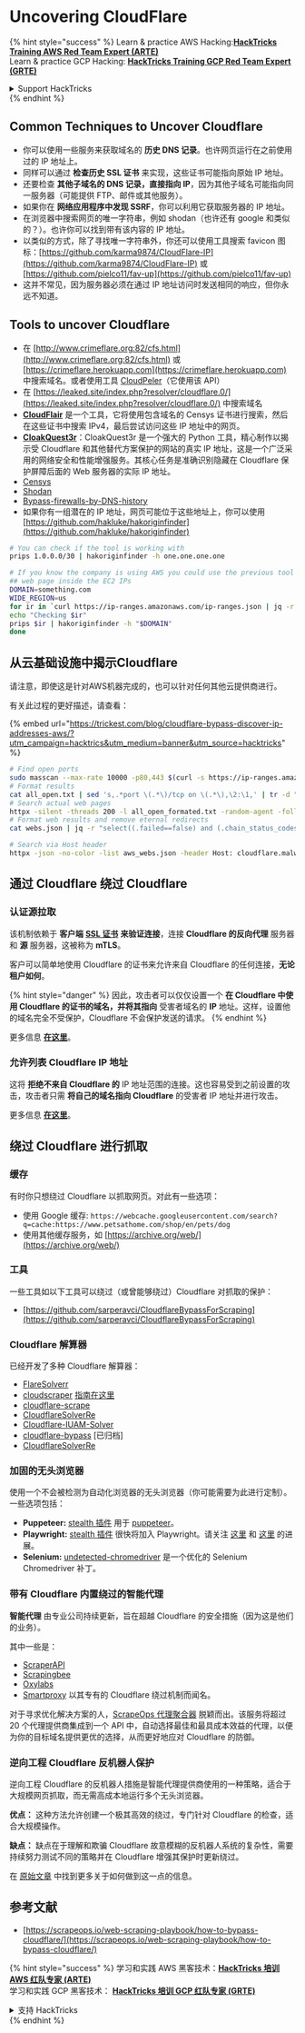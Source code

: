 # Uncovering CloudFlare

{% hint style="success" %}
Learn & practice AWS Hacking:<img src="/.gitbook/assets/arte.png" alt="" data-size="line">[**HackTricks Training AWS Red Team Expert (ARTE)**](https://training.hacktricks.xyz/courses/arte)<img src="/.gitbook/assets/arte.png" alt="" data-size="line">\
Learn & practice GCP Hacking: <img src="/.gitbook/assets/grte.png" alt="" data-size="line">[**HackTricks Training GCP Red Team Expert (GRTE)**<img src="/.gitbook/assets/grte.png" alt="" data-size="line">](https://training.hacktricks.xyz/courses/grte)

<details>

<summary>Support HackTricks</summary>

* Check the [**subscription plans**](https://github.com/sponsors/carlospolop)!
* **Join the** 💬 [**Discord group**](https://discord.gg/hRep4RUj7f) or the [**telegram group**](https://t.me/peass) or **follow** us on **Twitter** 🐦 [**@hacktricks\_live**](https://twitter.com/hacktricks\_live)**.**
* **Share hacking tricks by submitting PRs to the** [**HackTricks**](https://github.com/carlospolop/hacktricks) and [**HackTricks Cloud**](https://github.com/carlospolop/hacktricks-cloud) github repos.

</details>
{% endhint %}

## Common Techniques to Uncover Cloudflare

* 你可以使用一些服务来获取域名的 **历史 DNS 记录**。也许网页运行在之前使用过的 IP 地址上。
* 同样可以通过 **检查历史 SSL 证书** 来实现，这些证书可能指向原始 IP 地址。
* 还要检查 **其他子域名的 DNS 记录，直接指向 IP**，因为其他子域名可能指向同一服务器（可能提供 FTP、邮件或其他服务）。
* 如果你在 **网络应用程序中发现 SSRF**，你可以利用它获取服务器的 IP 地址。
* 在浏览器中搜索网页的唯一字符串，例如 shodan（也许还有 google 和类似的？）。也许你可以找到带有该内容的 IP 地址。
* 以类似的方式，除了寻找唯一字符串外，你还可以使用工具搜索 favicon 图标：[https://github.com/karma9874/CloudFlare-IP](https://github.com/karma9874/CloudFlare-IP) 或 [https://github.com/pielco11/fav-up](https://github.com/pielco11/fav-up)
* 这并不常见，因为服务器必须在通过 IP 地址访问时发送相同的响应，但你永远不知道。

## Tools to uncover Cloudflare

* 在 [http://www.crimeflare.org:82/cfs.html](http://www.crimeflare.org:82/cfs.html) 或 [https://crimeflare.herokuapp.com](https://crimeflare.herokuapp.com) 中搜索域名。或者使用工具 [CloudPeler](https://github.com/zidansec/CloudPeler)（它使用该 API）
* 在 [https://leaked.site/index.php?resolver/cloudflare.0/](https://leaked.site/index.php?resolver/cloudflare.0/) 中搜索域名
* [**CloudFlair**](https://github.com/christophetd/CloudFlair) 是一个工具，它将使用包含域名的 Censys 证书进行搜索，然后在这些证书中搜索 IPv4，最后尝试访问这些 IP 地址中的网页。
* [**CloakQuest3r**](https://github.com/spyboy-productions/CloakQuest3r)：CloakQuest3r 是一个强大的 Python 工具，精心制作以揭示受 Cloudflare 和其他替代方案保护的网站的真实 IP 地址，这是一个广泛采用的网络安全和性能增强服务。其核心任务是准确识别隐藏在 Cloudflare 保护屏障后面的 Web 服务器的实际 IP 地址。
* [Censys](https://search.censys.io/)
* [Shodan](https://shodan.io/)
* [Bypass-firewalls-by-DNS-history](https://github.com/vincentcox/bypass-firewalls-by-DNS-history)
* 如果你有一组潜在的 IP 地址，网页可能位于这些地址上，你可以使用 [https://github.com/hakluke/hakoriginfinder](https://github.com/hakluke/hakoriginfinder)
```bash
# You can check if the tool is working with
prips 1.0.0.0/30 | hakoriginfinder -h one.one.one.one

# If you know the company is using AWS you could use the previous tool to search the
## web page inside the EC2 IPs
DOMAIN=something.com
WIDE_REGION=us
for ir in `curl https://ip-ranges.amazonaws.com/ip-ranges.json | jq -r '.prefixes[] | select(.service=="EC2") | select(.region|test("^us")) | .ip_prefix'`; do
echo "Checking $ir"
prips $ir | hakoriginfinder -h "$DOMAIN"
done
```
## 从云基础设施中揭示Cloudflare

请注意，即使这是针对AWS机器完成的，也可以针对任何其他云提供商进行。

有关此过程的更好描述，请查看：

{% embed url="https://trickest.com/blog/cloudflare-bypass-discover-ip-addresses-aws/?utm_campaign=hacktrics&utm_medium=banner&utm_source=hacktricks" %}
```bash
# Find open ports
sudo masscan --max-rate 10000 -p80,443 $(curl -s https://ip-ranges.amazonaws.com/ip-ranges.json | jq -r '.prefixes[] | select(.service=="EC2") | .ip_prefix' | tr '\n' ' ') | grep "open"  > all_open.txt
# Format results
cat all_open.txt | sed 's,.*port \(.*\)/tcp on \(.*\),\2:\1,' | tr -d " " > all_open_formated.txt
# Search actual web pages
httpx -silent -threads 200 -l all_open_formated.txt -random-agent -follow-redirects -json -no-color -o webs.json
# Format web results and remove eternal redirects
cat webs.json | jq -r "select((.failed==false) and (.chain_status_codes | length) < 9) | .url" | sort -u > aws_webs.json

# Search via Host header
httpx -json -no-color -list aws_webs.json -header Host: cloudflare.malwareworld.com -threads 250 -random-agent -follow-redirects -o web_checks.json
```
## 通过 Cloudflare 绕过 Cloudflare

### 认证源拉取

该机制依赖于 **客户端** [**SSL 证书**](https://socradar.io/how-to-monitor-your-ssl-certificates-expiration-easily-and-why/) **来验证连接**，连接 **Cloudflare 的反向代理** 服务器和 **源** 服务器，这被称为 **mTLS**。

客户可以简单地使用 Cloudflare 的证书来允许来自 Cloudflare 的任何连接，**无论租户如何**。

{% hint style="danger" %}
因此，攻击者可以仅仅设置一个 **在 Cloudflare 中使用 Cloudflare 的证书的域名，并将其指向** 受害者域名的 **IP** 地址。这样，设置他的域名完全不受保护，Cloudflare 不会保护发送的请求。
{% endhint %}

更多信息 [**在这里**](https://socradar.io/cloudflare-protection-bypass-vulnerability-on-threat-actors-radar/)。

### 允许列表 Cloudflare IP 地址

这将 **拒绝不来自 Cloudflare 的** IP 地址范围的连接。这也容易受到之前设置的攻击，攻击者只需 **将自己的域名指向 Cloudflare** 的受害者 IP 地址并进行攻击。

更多信息 [**在这里**](https://socradar.io/cloudflare-protection-bypass-vulnerability-on-threat-actors-radar/)。

## 绕过 Cloudflare 进行抓取

### 缓存

有时你只想绕过 Cloudflare 以抓取网页。对此有一些选项：

* 使用 Google 缓存: `https://webcache.googleusercontent.com/search?q=cache:https://www.petsathome.com/shop/en/pets/dog`
* 使用其他缓存服务，如 [https://archive.org/web/](https://archive.org/web/)

### 工具

一些工具如以下工具可以绕过（或曾能够绕过）Cloudflare 对抓取的保护：

* [https://github.com/sarperavci/CloudflareBypassForScraping](https://github.com/sarperavci/CloudflareBypassForScraping)

### Cloudflare 解算器

已经开发了多种 Cloudflare 解算器：

* [FlareSolverr](https://github.com/FlareSolverr/FlareSolverr)
* [cloudscraper](https://github.com/VeNoMouS/cloudscraper) [指南在这里](https://scrapeops.io/python-web-scraping-playbook/python-cloudscraper/)
* [cloudflare-scrape](https://github.com/Anorov/cloudflare-scrape)
* [CloudflareSolverRe](https://github.com/RyuzakiH/CloudflareSolverRe)
* [Cloudflare-IUAM-Solver](https://github.com/ninja-beans/cloudflare-iuam-solver)
* [cloudflare-bypass](https://github.com/devgianlu/cloudflare-bypass) \[已归档]
* [CloudflareSolverRe](https://github.com/RyuzakiH/CloudflareSolverRe)

### 加固的无头浏览器 <a href="#option-4-scrape-with-fortified-headless-browsers" id="option-4-scrape-with-fortified-headless-browsers"></a>

使用一个不会被检测为自动化浏览器的无头浏览器（你可能需要为此进行定制）。一些选项包括：

* **Puppeteer:** [stealth 插件](https://github.com/berstend/puppeteer-extra/tree/master/packages/puppeteer-extra-plugin-stealth) 用于 [puppeteer](https://github.com/puppeteer/puppeteer)。
* **Playwright:** [stealth 插件](https://www.npmjs.com/package/playwright-stealth) 很快将加入 Playwright。请关注 [这里](https://github.com/berstend/puppeteer-extra/issues/454) 和 [这里](https://github.com/berstend/puppeteer-extra/tree/master/packages/playwright-extra) 的进展。
* **Selenium:** [undetected-chromedriver](https://github.com/ultrafunkamsterdam/undetected-chromedriver) 是一个优化的 Selenium Chromedriver 补丁。

### 带有 Cloudflare 内置绕过的智能代理 <a href="#option-5-smart-proxy-with-cloudflare-built-in-bypass" id="option-5-smart-proxy-with-cloudflare-built-in-bypass"></a>

**智能代理** 由专业公司持续更新，旨在超越 Cloudflare 的安全措施（因为这是他们的业务）。

其中一些是：

* [ScraperAPI](https://www.scraperapi.com/?fp\_ref=scrapeops)
* [Scrapingbee](https://www.scrapingbee.com/?fpr=scrapeops)
* [Oxylabs](https://oxylabs.go2cloud.org/aff\_c?offer\_id=7\&aff\_id=379\&url\_id=32)
* [Smartproxy](https://prf.hn/click/camref:1100loxdG/\[p\_id:1100l442001]/destination:https%3A%2F%2Fsmartproxy.com%2Fscraping%2Fweb) 以其专有的 Cloudflare 绕过机制而闻名。

对于寻求优化解决方案的人，[ScrapeOps 代理聚合器](https://scrapeops.io/proxy-aggregator/) 脱颖而出。该服务将超过 20 个代理提供商集成到一个 API 中，自动选择最佳和最具成本效益的代理，以便为你的目标域名提供更优的选择，从而更好地应对 Cloudflare 的防御。

### 逆向工程 Cloudflare 反机器人保护 <a href="#option-6-reverse-engineer-cloudflare-anti-bot-protection" id="option-6-reverse-engineer-cloudflare-anti-bot-protection"></a>

逆向工程 Cloudflare 的反机器人措施是智能代理提供商使用的一种策略，适合于大规模网页抓取，而无需高成本地运行多个无头浏览器。

**优点：** 这种方法允许创建一个极其高效的绕过，专门针对 Cloudflare 的检查，适合大规模操作。

**缺点：** 缺点在于理解和欺骗 Cloudflare 故意模糊的反机器人系统的复杂性，需要持续努力测试不同的策略并在 Cloudflare 增强其保护时更新绕过。

在 [原始文章](https://scrapeops.io/web-scraping-playbook/how-to-bypass-cloudflare/) 中找到更多关于如何做到这一点的信息。

## 参考文献

* [https://scrapeops.io/web-scraping-playbook/how-to-bypass-cloudflare/](https://scrapeops.io/web-scraping-playbook/how-to-bypass-cloudflare/)

{% hint style="success" %}
学习和实践 AWS 黑客技术：<img src="/.gitbook/assets/arte.png" alt="" data-size="line">[**HackTricks 培训 AWS 红队专家 (ARTE)**](https://training.hacktricks.xyz/courses/arte)<img src="/.gitbook/assets/arte.png" alt="" data-size="line">\
学习和实践 GCP 黑客技术： <img src="/.gitbook/assets/grte.png" alt="" data-size="line">[**HackTricks 培训 GCP 红队专家 (GRTE)**<img src="/.gitbook/assets/grte.png" alt="" data-size="line">](https://training.hacktricks.xyz/courses/grte)

<details>

<summary>支持 HackTricks</summary>

* 查看 [**订阅计划**](https://github.com/sponsors/carlospolop)!
* **加入** 💬 [**Discord 群组**](https://discord.gg/hRep4RUj7f) 或 [**电报群组**](https://t.me/peass) 或 **在** **Twitter** 🐦 [**@hacktricks\_live**](https://twitter.com/hacktricks\_live)** 上关注我们。**
* **通过向** [**HackTricks**](https://github.com/carlospolop/hacktricks) 和 [**HackTricks Cloud**](https://github.com/carlospolop/hacktricks-cloud) github 仓库提交 PR 来分享黑客技巧。

</details>
{% endhint %}
